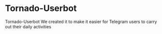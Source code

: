 # Tornado-Userbot
Tornado-Userbot We created it to make it easier for Telegram users to carry out their daily activities
